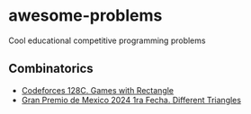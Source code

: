 # awesome-problems
Cool educational competitive programming problems

## Combinatorics

- [Codeforces 128C. Games with Rectangle](https://codeforces.com/contest/128/problem/C)
- [Gran Premio de Mexico 2024 1ra Fecha. Different Triangles](https://codeforces.com/gym/105164/problem/D)
